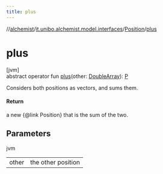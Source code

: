 ```yaml
---
title: plus
---
```

//[alchemist](../../../index.html)/[it.unibo.alchemist.model.interfaces](../index.html)/[Position](index.html)/[plus](plus.html)



# plus



[jvm]\
abstract operator fun [plus](plus.html)(other: [DoubleArray](https://kotlinlang.org/api/latest/jvm/stdlib/kotlin/-double-array/index.html)): [P](index.html)



Considers both positions as vectors, and sums them.



#### Return



a new {@link Position} that is the sum of the two.



## Parameters


jvm

| | |
|---|---|
| other | the other position |





